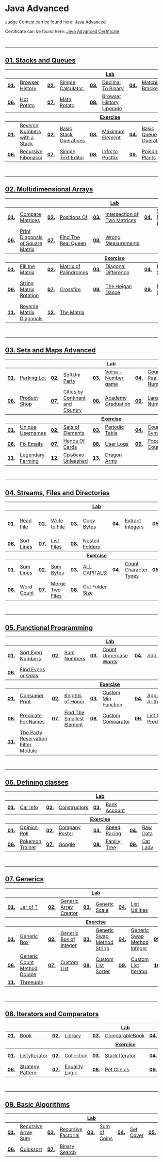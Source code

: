 # Java Advanced
Judge Contest can be found here: <a href="https://judge.softuni.org/Contests/#!/List/ByCategory/175/Java-Advanced-Exercises">Java Advanced</a>

Certificate can be found here: <a href="https://softuni.bg/certificates/details/161712/9d6ac1d2">Java Advanced Certificate</a>

<br/>

---

## <a href="Folder Link">01. Stacks and Queues
<table>
  <thead>
    <tr>
      <th colspan="10" style="text-align:center;">Lab</th>
    </tr>
  </thead>
  <tbody>
    <tr>
      <td><b>01.</b></td>
      <td><a href="https://github.com/PePetrov96/SoftUni_Software_Engineering/blob/main/2_Java_Advanced/Homework/1_Stacks%20and%20Queues/1_Lab/Task_1_Browser_History.java">Browser History</a></td>
      <td><b>02.</b></td>
      <td><a href="https://github.com/PePetrov96/SoftUni_Software_Engineering/blob/main/2_Java_Advanced/Homework/1_Stacks%20and%20Queues/1_Lab/Task_2_Simple_Calculator.java">Simple Calculator.</a></td>
      <td><b>03.</b></td>
      <td><a href="https://github.com/PePetrov96/SoftUni_Software_Engineering/blob/main/2_Java_Advanced/Homework/1_Stacks%20and%20Queues/1_Lab/Task_3_Decimal_To_Binary.java">Decimal To Binary</a></td>
      <td><b>04.</b></td>
      <td><a href="https://github.com/PePetrov96/SoftUni_Software_Engineering/blob/main/2_Java_Advanced/Homework/1_Stacks%20and%20Queues/1_Lab/Task_4_Matching_Brackets.java">Matching Brackets</a></td>
      <td><b>05.</b></td>
      <td><a href="https://github.com/PePetrov96/SoftUni_Software_Engineering/blob/main/2_Java_Advanced/Homework/1_Stacks%20and%20Queues/1_Lab/Task_5_Printer_Queue.java">Printer Queue</a></td>
    </tr>
    <tr>
      <td><b>06.</b></td>
      <td><a href="https://github.com/PePetrov96/SoftUni_Software_Engineering/blob/main/2_Java_Advanced/Homework/1_Stacks%20and%20Queues/1_Lab/Task_6_Hot_Potato.java">Hot Potato</a></td>
      <td><b>07.</b></td>
      <td><a href="https://github.com/PePetrov96/SoftUni_Software_Engineering/blob/main/2_Java_Advanced/Homework/1_Stacks%20and%20Queues/1_Lab/Task_7_Math_Potato.java">Math Potato</a></td>
      <td><b>08.</b></td>
      <td><a href="https://github.com/PePetrov96/SoftUni_Software_Engineering/blob/main/2_Java_Advanced/Homework/1_Stacks%20and%20Queues/1_Lab/Task_8_Browser_History_Upgrade.java">Browser History Upgrade</a></td>
    </tr>
  </tbody>
  <thead>
    <tr>
      <th colspan="10" style="text-align:center;">Exercise</th>
    </tr>
  </thead>
  <tbody>
    <tr>
      <td><b>01.</b></td>
      <td><a href="https://github.com/PePetrov96/SoftUni_Software_Engineering/blob/main/2_Java_Advanced/Homework/1_Stacks%20and%20Queues/2_Exercise/Task_1_Reverse_Numbers_with_a_Stack.java">Reverse Numbers with a Stack</a></td>
      <td><b>02.</b></td>
      <td><a href="https://github.com/PePetrov96/SoftUni_Software_Engineering/blob/main/2_Java_Advanced/Homework/1_Stacks%20and%20Queues/2_Exercise/Task_2_Basic_Stack_Operations.java">Basic Stack Operations</a></td>
      <td><b>03.</b></td>
      <td><a href="https://github.com/PePetrov96/SoftUni_Software_Engineering/blob/main/2_Java_Advanced/Homework/1_Stacks%20and%20Queues/2_Exercise/Task_3_Maximum_Element.java">Maximum Element</a></td>
      <td><b>04.</b></td>
      <td><a href="https://github.com/PePetrov96/SoftUni_Software_Engineering/blob/main/2_Java_Advanced/Homework/1_Stacks%20and%20Queues/2_Exercise/Task_4_Basic_Queue_Operations.java">Basic Queue Operations</a></td>
      <td><b>05.</b></td>
      <td><a href="https://github.com/PePetrov96/SoftUni_Software_Engineering/blob/main/2_Java_Advanced/Homework/1_Stacks%20and%20Queues/2_Exercise/Task_5_Balanced_Parentheses.java">Balanced Parentheses</a></td>
    </tr>
    <tr>
      <td><b>06.</b></td>
      <td><a href="https://github.com/PePetrov96/SoftUni_Software_Engineering/blob/main/2_Java_Advanced/Homework/1_Stacks%20and%20Queues/2_Exercise/Task_6_Recursive_Fibonacci.java">Recursive Fibonacci</a></td>
      <td><b>07.</b></td>
      <td><a href="https://github.com/PePetrov96/SoftUni_Software_Engineering/blob/main/2_Java_Advanced/Homework/1_Stacks%20and%20Queues/2_Exercise/Task_7_Simple_Text_Editor.java">Simple Text Editor</a></td>
      <td><b>08.</b></td>
      <td><a href="https://github.com/PePetrov96/SoftUni_Software_Engineering/blob/main/2_Java_Advanced/Homework/1_Stacks%20and%20Queues/2_Exercise/Task_8_Infix_to_Postfix.java">Infix to Postfix</a></td>
      <td><b>09.</b></td>
      <td><a href="https://github.com/PePetrov96/SoftUni_Software_Engineering/blob/main/2_Java_Advanced/Homework/1_Stacks%20and%20Queues/2_Exercise/Task_9_Poisonous_Plants.java">Poisonous Plants</a></td>
      <td><b>10.</b></td>
      <td><a href="https://github.com/PePetrov96/SoftUni_Software_Engineering/blob/main/2_Java_Advanced/Homework/1_Stacks%20and%20Queues/2_Exercise/Task_10_Robotics.java">Robotics</a></td>
    </tr>
  </tbody>
</table>
<br/>

---

## <a href="Folder Link">02. Multidimensional Arrays
<table>
  <thead>
    <tr>
      <th colspan="10" style="text-align:center;">Lab</th>
    </tr>
  </thead>
  <tbody>
    <tr>
      <td><b>01.</b></td>
      <td><a href="https://github.com/PePetrov96/SoftUni_Software_Engineering/blob/main/2_Java_Advanced/Homework/2_Multidimensional%20Array/1_Lab/Task_1_Compare_Matrices.java">Compare Matrices</a></td>
      <td><b>02.</b></td>
      <td><a href="https://github.com/PePetrov96/SoftUni_Software_Engineering/blob/main/2_Java_Advanced/Homework/2_Multidimensional%20Array/1_Lab/Task_2_Positions_Of.java">Positions Of</a></td>
      <td><b>03.</b></td>
      <td><a href="https://github.com/PePetrov96/SoftUni_Software_Engineering/blob/main/2_Java_Advanced/Homework/2_Multidimensional%20Array/1_Lab/Task_3_Intersection_of_Two_Matrices.java">Intersection of Two Matrices</a></td>
      <td><b>04.</b></td>
      <td><a href="https://github.com/PePetrov96/SoftUni_Software_Engineering/blob/main/2_Java_Advanced/Homework/2_Multidimensional%20Array/1_Lab/Task_4_Sum_Matrix_Elements.java">Sum Matrix Elements</a></td>
      <td><b>05.</b></td>
      <td><a href="https://github.com/PePetrov96/SoftUni_Software_Engineering/blob/main/2_Java_Advanced/Homework/2_Multidimensional%20Array/1_Lab/Task_5_Maximum_Sum_of_2x2_Submatrix.java">Maximum Sum of 2x2 Submatrix</a></td>
    </tr>
    <tr>
      <td><b>06.</b></td>
      <td><a href="https://github.com/PePetrov96/SoftUni_Software_Engineering/blob/main/2_Java_Advanced/Homework/2_Multidimensional%20Array/1_Lab/Task_6_Print_Diagonals_of_Square_Matrix.java">Print Diagonals of Square Matrix</a></td>
      <td><b>07.</b></td>
      <td><a href="https://github.com/PePetrov96/SoftUni_Software_Engineering/blob/main/2_Java_Advanced/Homework/2_Multidimensional%20Array/1_Lab/Task_7_Find_The_Real_Queen.java">Find The Real Queen</a></td>
      <td><b>08.</b></td>
      <td><a href="https://github.com/PePetrov96/SoftUni_Software_Engineering/blob/main/2_Java_Advanced/Homework/2_Multidimensional%20Array/1_Lab/Task_8_Wrong_Measurements.java">Wrong Measurements</a></td>
    </tr>
  </tbody>
  <thead>
    <tr>
      <th colspan="10" style="text-align:center;">Exercise</th>
    </tr>
  </thead>
  <tbody>
    <tr>
      <td><b>01.</b></td>
      <td><a href="https://github.com/PePetrov96/SoftUni_Software_Engineering/blob/main/2_Java_Advanced/Homework/2_Multidimensional%20Array/2_Exercise/Task_1_Fill_the_Matrix.java">Fill the Matrix</a></td>
      <td><b>02.</b></td>
      <td><a href="https://github.com/PePetrov96/SoftUni_Software_Engineering/blob/main/2_Java_Advanced/Homework/2_Multidimensional%20Array/2_Exercise/Task_2_Matrix_of_Palindromes.java">Matrix of Palindromes</a></td>
      <td><b>03.</b></td>
      <td><a href="https://github.com/PePetrov96/SoftUni_Software_Engineering/blob/main/2_Java_Advanced/Homework/2_Multidimensional%20Array/2_Exercise/Task_3_Diagonal_Difference.java">Diagonal Difference</a></td>
      <td><b>04.</b></td>
      <td><a href="https://github.com/PePetrov96/SoftUni_Software_Engineering/blob/main/2_Java_Advanced/Homework/2_Multidimensional%20Array/2_Exercise/Task_4_Maximal_Sum.java">Maximal Sum</a></td>
      <td><b>05.</b></td>
      <td><a href="https://github.com/PePetrov96/SoftUni_Software_Engineering/blob/main/2_Java_Advanced/Homework/2_Multidimensional%20Array/2_Exercise/Task_5_Matrix_shuffling.java">Matrix shuffling</a></td>
    </tr>
    <tr>
      <td><b>06.</b></td>
      <td><a href="https://github.com/PePetrov96/SoftUni_Software_Engineering/blob/main/2_Java_Advanced/Homework/2_Multidimensional%20Array/2_Exercise/Task_6_String_Matrix_Rotation.java">String Matrix Rotation</a></td>
      <td><b>07.</b></td>
      <td><a href="https://github.com/PePetrov96/SoftUni_Software_Engineering/blob/main/2_Java_Advanced/Homework/2_Multidimensional%20Array/2_Exercise/Task_7_Crossfire.java">Crossfire</a></td>
      <td><b>08.</b></td>
      <td><a href="https://github.com/PePetrov96/SoftUni_Software_Engineering/blob/main/2_Java_Advanced/Homework/2_Multidimensional%20Array/2_Exercise/Task_8_The_Heigan_Dance.java">The Heigan Dance</a></td>
      <td><b>09.</b></td>
      <td><a href="https://github.com/PePetrov96/SoftUni_Software_Engineering/blob/main/2_Java_Advanced/Homework/2_Multidimensional%20Array/2_Exercise/Task_9_Parking_System.java">Parking System</a></td>
      <td><b>10.</b></td>
      <td><a href="https://github.com/PePetrov96/SoftUni_Software_Engineering/blob/main/2_Java_Advanced/Homework/2_Multidimensional%20Array/2_Exercise/Task_10_Radioactive_Mutant_Vampire_Bunnies.java">Radioactive Mutant Vampire Bunnies</a></td>
    </tr>
    <tr>
      <td><b>11.</b></td>
      <td><a href="https://github.com/PePetrov96/SoftUni_Software_Engineering/blob/main/2_Java_Advanced/Homework/2_Multidimensional%20Array/2_Exercise/Task_11_Reverse_Matrix_Diagonals.java">Reverse Matrix Diagonals</a></td>
      <td><b>12.</b></td>
      <td><a href="https://github.com/PePetrov96/SoftUni_Software_Engineering/blob/main/2_Java_Advanced/Homework/2_Multidimensional%20Array/2_Exercise/Task_12_The_Matrix.java">The Matrix</a></td>
    </tr>
  </tbody>
</table>
<br/>

---

## <a href="Folder Link">03. Sets and Maps Advanced
<table>
  <thead>
    <tr>
      <th colspan="10" style="text-align:center;">Lab</th>
    </tr>
  </thead>
  <tbody>
    <tr>
      <td><b>01.</b></td>
      <td><a href="https://github.com/PePetrov96/SoftUni_Software_Engineering/blob/main/2_Java_Advanced/Homework/3_Sets%20And%20Maps%20Advanced/1_Lab/Task_1_Parking_Lot.java">Parking Lot</a></td>
      <td><b>02.</b></td>
      <td><a href="https://github.com/PePetrov96/SoftUni_Software_Engineering/blob/main/2_Java_Advanced/Homework/3_Sets%20And%20Maps%20Advanced/1_Lab/Task_2_SoftUni_Party.java">SoftUni Party</a></td>
      <td><b>03.</b></td>
      <td><a href="https://github.com/PePetrov96/SoftUni_Software_Engineering/blob/main/2_Java_Advanced/Homework/3_Sets%20And%20Maps%20Advanced/1_Lab/Task_3_Voina_Number_game.java">Voina - Number game</a></td>
      <td><b>04.</b></td>
      <td><a href="https://github.com/PePetrov96/SoftUni_Software_Engineering/blob/main/2_Java_Advanced/Homework/3_Sets%20And%20Maps%20Advanced/1_Lab/Task_4_Count_Real_Numbers.java">Count Real Numbers</a></td>
      <td><b>05.</b></td>
      <td><a href="https://github.com/PePetrov96/SoftUni_Software_Engineering/blob/main/2_Java_Advanced/Homework/3_Sets%20And%20Maps%20Advanced/1_Lab/Task_5_Average_Students_Grades.java">Average Students Grades</a></td>
    </tr>
    <tr>
      <td><b>06.</b></td>
      <td><a href="https://github.com/PePetrov96/SoftUni_Software_Engineering/blob/main/2_Java_Advanced/Homework/3_Sets%20And%20Maps%20Advanced/1_Lab/Task_6_Product_Shop.java">Product Shop</a></td>
      <td><b>07.</b></td>
      <td><a href="https://github.com/PePetrov96/SoftUni_Software_Engineering/blob/main/2_Java_Advanced/Homework/3_Sets%20And%20Maps%20Advanced/1_Lab/Task_7_Cities_by_Continent_and_Country.java">Cities by Continent and Country</a></td>
      <td><b>08.</b></td>
      <td><a href="https://github.com/PePetrov96/SoftUni_Software_Engineering/blob/main/2_Java_Advanced/Homework/3_Sets%20And%20Maps%20Advanced/1_Lab/Task_8_Academy_Graduation.java">Academy Graduation</a></td>
      <td><b>09.</b></td>
      <td><a href="https://github.com/PePetrov96/SoftUni_Software_Engineering/blob/main/2_Java_Advanced/Homework/3_Sets%20And%20Maps%20Advanced/1_Lab/Task_9_Largest_3_Numbers.java">Largest 3 Numbers</a></td>
    </tr>
  </tbody>
  <thead>
    <tr>
      <th colspan="10" style="text-align:center;">Exercise</th>
    </tr>
  </thead>
  <tbody>
    <tr>
      <td><b>01.</b></td>
      <td><a href="https://github.com/PePetrov96/SoftUni_Software_Engineering/blob/main/2_Java_Advanced/Homework/3_Sets%20And%20Maps%20Advanced/2_Exercise/Task_1_Unique_Usernames.java">Unique Usernames</a></td>
      <td><b>02.</b></td>
      <td><a href="https://github.com/PePetrov96/SoftUni_Software_Engineering/blob/main/2_Java_Advanced/Homework/3_Sets%20And%20Maps%20Advanced/2_Exercise/Task_2_Sets_of_Elements.java">Sets of Elements</a></td>
      <td><b>03.</b></td>
      <td><a href="https://github.com/PePetrov96/SoftUni_Software_Engineering/blob/main/2_Java_Advanced/Homework/3_Sets%20And%20Maps%20Advanced/2_Exercise/Task_3_Periodic_Table.java">Periodic Table</a></td>
      <td><b>04.</b></td>
      <td><a href="https://github.com/PePetrov96/SoftUni_Software_Engineering/blob/main/2_Java_Advanced/Homework/3_Sets%20And%20Maps%20Advanced/2_Exercise/Task_4_Count_Symbols.java">Count Symbols</a></td>
      <td><b>05.</b></td>
      <td><a href="https://github.com/PePetrov96/SoftUni_Software_Engineering/blob/main/2_Java_Advanced/Homework/3_Sets%20And%20Maps%20Advanced/2_Exercise/Task_5_Phonebook.java">Phonebook</a></td>
    </tr>
    <tr>
      <td><b>06.</b></td>
      <td><a href="https://github.com/PePetrov96/SoftUni_Software_Engineering/blob/main/2_Java_Advanced/Homework/3_Sets%20And%20Maps%20Advanced/2_Exercise/Task_6_Fix_Emails.java">Fix Emails</a></td>
      <td><b>07.</b></td>
      <td><a href="https://github.com/PePetrov96/SoftUni_Software_Engineering/blob/main/2_Java_Advanced/Homework/3_Sets%20And%20Maps%20Advanced/2_Exercise/Task_7_Hands_Of_Cards.java">Hands Of Cards</a></td>
      <td><b>08.</b></td>
      <td><a href="https://github.com/PePetrov96/SoftUni_Software_Engineering/blob/main/2_Java_Advanced/Homework/3_Sets%20And%20Maps%20Advanced/2_Exercise/Task_8_User_Logs.java">User Logs</a></td>
      <td><b>09.</b></td>
      <td><a href="https://github.com/PePetrov96/SoftUni_Software_Engineering/blob/main/2_Java_Advanced/Homework/3_Sets%20And%20Maps%20Advanced/2_Exercise/Task_9_Population_Counter.java">Population Counter</a></td>
      <td><b>10.</b></td>
      <td><a href="https://github.com/PePetrov96/SoftUni_Software_Engineering/blob/main/2_Java_Advanced/Homework/3_Sets%20And%20Maps%20Advanced/2_Exercise/Task_10_Logs_Aggregator.java">Logs Aggregator</a></td>
    </tr>
    <tr>
      <td><b>11.</b></td>
      <td><a href="https://github.com/PePetrov96/SoftUni_Software_Engineering/blob/main/2_Java_Advanced/Homework/3_Sets%20And%20Maps%20Advanced/2_Exercise/Task_11_Legendary_Farming.java">Legendary Farming</a></td>
      <td><b>12.</b></td>
      <td><a href="https://github.com/PePetrov96/SoftUni_Software_Engineering/blob/main/2_Java_Advanced/Homework/3_Sets%20And%20Maps%20Advanced/2_Exercise/Task_12_Srabsko_Unleashed.java">Сръбско Unleashed</a></td>
	  <td><b>13.</b></td>
      <td><a href="https://github.com/PePetrov96/SoftUni_Software_Engineering/blob/main/2_Java_Advanced/Homework/3_Sets%20And%20Maps%20Advanced/2_Exercise/Task_13_Dragon_Army.java">Dragon Army</a></td>
    </tr>
  </tbody>
</table>
<br/>

---

## <a href="Folder Link">04. Streams, Files and Directories
<table>
  <thead>
    <tr>
      <th colspan="10" style="text-align:center;">Lab</th>
    </tr>
  </thead>
  <tbody>
    <tr>
      <td><b>01.</b></td>
      <td><a href="https://github.com/PePetrov96/SoftUni_Software_Engineering/blob/main/2_Java_Advanced/Homework/4_Streams%2C%20Files%20And%20Directories/1_Lab/Task_1_Read_File.java">Read File</a></td>
      <td><b>02.</b></td>
      <td><a href="https://github.com/PePetrov96/SoftUni_Software_Engineering/blob/main/2_Java_Advanced/Homework/4_Streams%2C%20Files%20And%20Directories/1_Lab/Task_2_Write_to_File.java">Write to File</a></td>
      <td><b>03.</b></td>
      <td><a href="https://github.com/PePetrov96/SoftUni_Software_Engineering/blob/main/2_Java_Advanced/Homework/4_Streams%2C%20Files%20And%20Directories/1_Lab/Task_3_Copy_Bytes.java">Copy Bytes</a></td>
      <td><b>04.</b></td>
      <td><a href="https://github.com/PePetrov96/SoftUni_Software_Engineering/blob/main/2_Java_Advanced/Homework/4_Streams%2C%20Files%20And%20Directories/1_Lab/Task_4_Extract_Integers.java">Extract Integers</a></td>
      <td><b>05.</b></td>
      <td><a href="https://github.com/PePetrov96/SoftUni_Software_Engineering/blob/main/2_Java_Advanced/Homework/4_Streams%2C%20Files%20And%20Directories/1_Lab/Task_5_Write_Every_Third_Line.java">Write Every Third Line</a></td>
    </tr>
    <tr>
      <td><b>06.</b></td>
      <td><a href="https://github.com/PePetrov96/SoftUni_Software_Engineering/blob/main/2_Java_Advanced/Homework/4_Streams%2C%20Files%20And%20Directories/1_Lab/Task_6_Sort_Lines.java">Sort Lines</a></td>
      <td><b>07.</b></td>
      <td><a href="https://github.com/PePetrov96/SoftUni_Software_Engineering/blob/main/2_Java_Advanced/Homework/4_Streams%2C%20Files%20And%20Directories/1_Lab/Task_7_List_Files.java">List Files</a></td>
      <td><b>08.</b></td>
      <td><a href="https://github.com/PePetrov96/SoftUni_Software_Engineering/blob/main/2_Java_Advanced/Homework/4_Streams%2C%20Files%20And%20Directories/1_Lab/Task_8_Nested_Folders.java">Nested Folders</a></td>
    </tr>
  </tbody>
  <thead>
    <tr>
      <th colspan="10" style="text-align:center;">Exercise</th>
    </tr>
  </thead>
  <tbody>
    <tr>
      <td><b>01.</b></td>
      <td><a href="https://github.com/PePetrov96/SoftUni_Software_Engineering/blob/main/2_Java_Advanced/Homework/4_Streams%2C%20Files%20And%20Directories/2_Exercise/Task_1_Sum_Lines.java">Sum Lines</a></td>
      <td><b>02.</b></td>
      <td><a href="https://github.com/PePetrov96/SoftUni_Software_Engineering/blob/main/2_Java_Advanced/Homework/4_Streams%2C%20Files%20And%20Directories/2_Exercise/Task_2_Sum_Bytes.java">Sum Bytes</a></td>
      <td><b>03.</b></td>
      <td><a href="https://github.com/PePetrov96/SoftUni_Software_Engineering/blob/main/2_Java_Advanced/Homework/4_Streams%2C%20Files%20And%20Directories/2_Exercise/Task_3_ALL_CAPITALS.java">ALL CAPITALS!</a></td>
      <td><b>04.</b></td>
      <td><a href="https://github.com/PePetrov96/SoftUni_Software_Engineering/blob/main/2_Java_Advanced/Homework/4_Streams%2C%20Files%20And%20Directories/2_Exercise/Task_4_Count_Character_Types.java">Count Character Types</a></td>
      <td><b>05.</b></td>
      <td><a href="https://github.com/PePetrov96/SoftUni_Software_Engineering/blob/main/2_Java_Advanced/Homework/4_Streams%2C%20Files%20And%20Directories/2_Exercise/Task_5_Line_Numbers.java">Line Numbers</a></td>
    </tr>
    <tr>
      <td><b>06.</b></td>
      <td><a href="https://github.com/PePetrov96/SoftUni_Software_Engineering/blob/main/2_Java_Advanced/Homework/4_Streams%2C%20Files%20And%20Directories/2_Exercise/Task_6_Word_Count.java">Word Count</a></td>
      <td><b>07.</b></td>
      <td><a href="https://github.com/PePetrov96/SoftUni_Software_Engineering/blob/main/2_Java_Advanced/Homework/4_Streams%2C%20Files%20And%20Directories/2_Exercise/Task_7_Merge_Two_Files.java">Merge Two Files</a></td>
      <td><b>08.</b></td>
      <td><a href="https://github.com/PePetrov96/SoftUni_Software_Engineering/blob/main/2_Java_Advanced/Homework/4_Streams%2C%20Files%20And%20Directories/2_Exercise/Task_8_Get_Folder_Size.java">Get Folder Size</a></td>
    </tr>
  </tbody>
</table>
<br/>

---

## <a href="Folder Link">05. Functional Programming
<table>
  <thead>
    <tr>
      <th colspan="10" style="text-align:center;">Lab</th>
    </tr>
  </thead>
  <tbody>
    <tr>
      <td><b>01.</b></td>
      <td><a href="https://github.com/PePetrov96/SoftUni_Software_Engineering/blob/main/2_Java_Advanced/Homework/5_Functional%20Programming/1_Lab/Task_1_Sort_Even_Numbers.java">Sort Even Numbers</a></td>
      <td><b>02.</b></td>
      <td><a href="https://github.com/PePetrov96/SoftUni_Software_Engineering/blob/main/2_Java_Advanced/Homework/5_Functional%20Programming/1_Lab/Task_2_Sum_Numbers.java">Sum Numbers</a></td>
      <td><b>03.</b></td>
      <td><a href="https://github.com/PePetrov96/SoftUni_Software_Engineering/blob/main/2_Java_Advanced/Homework/5_Functional%20Programming/1_Lab/Task_3_Count_Uppercase_Words.java">Count Uppercase Words</a></td>
      <td><b>04.</b></td>
      <td><a href="https://github.com/PePetrov96/SoftUni_Software_Engineering/blob/main/2_Java_Advanced/Homework/5_Functional%20Programming/1_Lab/Task_4_Add_VAT.java">Add VAT</a></td>
      <td><b>05.</b></td>
      <td><a href="https://github.com/PePetrov96/SoftUni_Software_Engineering/blob/main/2_Java_Advanced/Homework/5_Functional%20Programming/1_Lab/Task_5_Filter_by_Age.java">Filter by Age</a></td>
    </tr>
    <tr>
      <td><b>06.</b></td>
      <td><a href="https://github.com/PePetrov96/SoftUni_Software_Engineering/blob/main/2_Java_Advanced/Homework/5_Functional%20Programming/1_Lab/Task_6_Find_Evens_or_Odds.java">Find Evens or Odds</a></td>
    </tr>
  </tbody>
  <thead>
    <tr>
      <th colspan="10" style="text-align:center;">Exercise</th>
    </tr>
  </thead>
  <tbody>
    <tr>
      <td><b>01.</b></td>
      <td><a href="https://github.com/PePetrov96/SoftUni_Software_Engineering/blob/main/2_Java_Advanced/Homework/5_Functional%20Programming/2_Exercise/Task_1_Consumer_Print.java">Consumer Print</a></td>
      <td><b>02.</b></td>
      <td><a href="https://github.com/PePetrov96/SoftUni_Software_Engineering/blob/main/2_Java_Advanced/Homework/5_Functional%20Programming/2_Exercise/Task_2_Knights_of_Honor.java">Knights of Honor</a></td>
      <td><b>03.</b></td>
      <td><a href="https://github.com/PePetrov96/SoftUni_Software_Engineering/blob/main/2_Java_Advanced/Homework/5_Functional%20Programming/2_Exercise/Task_3_Custom_Min_Function.java">Custom Min Function</a></td>
      <td><b>04.</b></td>
      <td><a href="https://github.com/PePetrov96/SoftUni_Software_Engineering/blob/main/2_Java_Advanced/Homework/5_Functional%20Programming/2_Exercise/Task_4_Applied_Arithmetics.java">Applied Arithmetics</a></td>
      <td><b>05.</b></td>
      <td><a href="https://github.com/PePetrov96/SoftUni_Software_Engineering/blob/main/2_Java_Advanced/Homework/5_Functional%20Programming/2_Exercise/Task_5_Reverse_And_Exclude.java">Reverse And Exclude</a></td>
    </tr>
    <tr>
      <td><b>06.</b></td>
      <td><a href="https://github.com/PePetrov96/SoftUni_Software_Engineering/blob/main/2_Java_Advanced/Homework/5_Functional%20Programming/2_Exercise/Task_6_Predicate_For_Names.java">Predicate For Names</a></td>
      <td><b>07.</b></td>
      <td><a href="https://github.com/PePetrov96/SoftUni_Software_Engineering/blob/main/2_Java_Advanced/Homework/5_Functional%20Programming/2_Exercise/Task_7_Find_The_Smallest_Element.java">Find The Smallest Element</a></td>
      <td><b>08.</b></td>
      <td><a href="https://github.com/PePetrov96/SoftUni_Software_Engineering/blob/main/2_Java_Advanced/Homework/5_Functional%20Programming/2_Exercise/Task_8_Custom_Comparator.java">Custom Comparator</a></td>
      <td><b>09.</b></td>
      <td><a href="https://github.com/PePetrov96/SoftUni_Software_Engineering/blob/main/2_Java_Advanced/Homework/5_Functional%20Programming/2_Exercise/Task_9_List_Of_Predicates.java">List Of Predicates</a></td>
      <td><b>10.</b></td>
      <td><a href="https://github.com/PePetrov96/SoftUni_Software_Engineering/blob/main/2_Java_Advanced/Homework/5_Functional%20Programming/2_Exercise/Task_10_Predicate_Party.java">Predicate Party!</a></td>
    </tr>
    <tr>
      <td><b>11.</b></td>
      <td><a href="https://github.com/PePetrov96/SoftUni_Software_Engineering/blob/main/2_Java_Advanced/Homework/5_Functional%20Programming/2_Exercise/Task_11_The_Party_Reservation_Filter_Module.java">The Party Reservation Filter Module</a></td>
    </tr>
  </tbody>
</table>
<br/>

---

## <a href="Folder Link">06. Defining classes
<table>
  <thead>
    <tr>
      <th colspan="10" style="text-align:center;">Lab</th>
    </tr>
  </thead>
  <tbody>
    <tr>
      <td><b>01.</b></td>
      <td><a href="https://github.com/PePetrov96/SoftUni_Software_Engineering/tree/main/2_Java_Advanced/Homework/6_Defining%20Classes/1_Lab/Task_1_Car_Info">Car Info</a></td>
      <td><b>02.</b></td>
      <td><a href="https://github.com/PePetrov96/SoftUni_Software_Engineering/tree/main/2_Java_Advanced/Homework/6_Defining%20Classes/1_Lab/Task_2_Car_Constructors">Constructors</a></td>
      <td><b>03.</b></td>
      <td><a href="https://github.com/PePetrov96/SoftUni_Software_Engineering/tree/main/2_Java_Advanced/Homework/6_Defining%20Classes/1_Lab/Task_3_Bank_Account">Bank Account</a></td>
    </tr>
  </tbody>
  <thead>
    <tr>
      <th colspan="10" style="text-align:center;">Exercise</th>
    </tr>
  </thead>
  <tbody>
    <tr>
      <td><b>01.</b></td>
      <td><a href="https://github.com/PePetrov96/SoftUni_Software_Engineering/tree/main/2_Java_Advanced/Homework/6_Defining%20Classes/2_Exercise/Task_1_Opinion_Poll">Opinion Poll</a></td>
      <td><b>02.</b></td>
      <td><a href="https://github.com/PePetrov96/SoftUni_Software_Engineering/tree/main/2_Java_Advanced/Homework/6_Defining%20Classes/2_Exercise/Task_2_Company_Roster">Company Roster</a></td>
      <td><b>03.</b></td>
      <td><a href="https://github.com/PePetrov96/SoftUni_Software_Engineering/tree/main/2_Java_Advanced/Homework/6_Defining%20Classes/2_Exercise/Task_3_Speed_Racing">Speed Racing</a></td>
      <td><b>04.</b></td>
      <td><a href="https://github.com/PePetrov96/SoftUni_Software_Engineering/tree/main/2_Java_Advanced/Homework/6_Defining%20Classes/2_Exercise/Task_4_Raw_Data">Raw Data</a></td>
      <td><b>05.</b></td>
      <td><a href="https://github.com/PePetrov96/SoftUni_Software_Engineering/tree/main/2_Java_Advanced/Homework/6_Defining%20Classes/2_Exercise/Task_5_Car_Salesman">Car Salesman</a></td>
    </tr>
    <tr>
      <td><b>06.</b></td>
      <td><a href="https://github.com/PePetrov96/SoftUni_Software_Engineering/tree/main/2_Java_Advanced/Homework/6_Defining%20Classes/2_Exercise/Task_6_Pokemon_Trainer">Pokemon Trainer</a></td>
      <td><b>07.</b></td>
      <td><a href="https://github.com/PePetrov96/SoftUni_Software_Engineering/tree/main/2_Java_Advanced/Homework/6_Defining%20Classes/2_Exercise/Task_7_Google">Google</a></td>
      <td><b>08.</b></td>
      <td><a href="https://github.com/PePetrov96/SoftUni_Software_Engineering/tree/main/2_Java_Advanced/Homework/6_Defining%20Classes/2_Exercise/Task_8_Family_Tree">Family Tree</a></td>
      <td><b>09.</b></td>
      <td><a href="https://github.com/PePetrov96/SoftUni_Software_Engineering/tree/main/2_Java_Advanced/Homework/6_Defining%20Classes/2_Exercise/Task_9_Cat_Lady">Cat Lady</a></td>
    </tr>
  </tbody>
</table>
<br/>

---

## <a href="Folder Link">07. Generics
<table>
  <thead>
    <tr>
      <th colspan="10" style="text-align:center;">Lab</th>
    </tr>
  </thead>
  <tbody>
    <tr>
      <td><b>01.</b></td>
      <td><a href="https://github.com/PePetrov96/SoftUni_Software_Engineering/tree/main/2_Java_Advanced/Homework/7_Generics/1_Lab/Task_1_Jar_of_T">Jar of T</a></td>
      <td><b>02.</b></td>
      <td><a href="https://github.com/PePetrov96/SoftUni_Software_Engineering/tree/main/2_Java_Advanced/Homework/7_Generics/1_Lab/Task_2_Generic_Array_Creator">Generic Array Creator</a></td>
      <td><b>03.</b></td>
      <td><a href="https://github.com/PePetrov96/SoftUni_Software_Engineering/tree/main/2_Java_Advanced/Homework/7_Generics/1_Lab/Task_3_Generic_Scale">Generic Scale</a></td>
      <td><b>04.</b></td>
      <td><a href="https://github.com/PePetrov96/SoftUni_Software_Engineering/tree/main/2_Java_Advanced/Homework/7_Generics/1_Lab/Task_4_List_Utilities">List Utilities</a></td>
    </tr>
  </tbody>
  <thead>
    <tr>
      <th colspan="10" style="text-align:center;">Exercise</th>
    </tr>
  </thead>
  <tbody>
    <tr>
      <td><b>01.</b></td>
      <td><a href="https://github.com/PePetrov96/SoftUni_Software_Engineering/tree/main/2_Java_Advanced/Homework/7_Generics/2_Exercise/Task_1_Generic_Box">Generic Box</a></td>
      <td><b>02.</b></td>
      <td><a href="https://github.com/PePetrov96/SoftUni_Software_Engineering/tree/main/2_Java_Advanced/Homework/7_Generics/2_Exercise/Task_2_Generic_Box_of_Integer">Generic Box of Integer</a></td>
      <td><b>03.</b></td>
      <td><a href="https://github.com/PePetrov96/SoftUni_Software_Engineering/tree/main/2_Java_Advanced/Homework/7_Generics/2_Exercise/Task_3_Generic_Swap_Method_String">Generic Swap Method String</a></td>
      <td><b>04.</b></td>
      <td><a href="https://github.com/PePetrov96/SoftUni_Software_Engineering/tree/main/2_Java_Advanced/Homework/7_Generics/2_Exercise/Task_4_Generic_Swap_Method_Integer">Generic Swap Method Integer</a></td>
      <td><b>05.</b></td>
      <td><a href="https://github.com/PePetrov96/SoftUni_Software_Engineering/tree/main/2_Java_Advanced/Homework/7_Generics/2_Exercise/Task_5_Generic_Count_Method_String">Generic Count Method String</a></td>
    </tr>
    <tr>
      <td><b>06.</b></td>
      <td><a href="https://github.com/PePetrov96/SoftUni_Software_Engineering/tree/main/2_Java_Advanced/Homework/7_Generics/2_Exercise/Task_6_Generic_Count_Method_Double">Generic Count Method Double</a></td>
      <td><b>07.</b></td>
      <td><a href="https://github.com/PePetrov96/SoftUni_Software_Engineering/tree/main/2_Java_Advanced/Homework/7_Generics/2_Exercise/Task_7_Custom_List">Custom List</a></td>
      <td><b>08.</b></td>
      <td><a href="https://github.com/PePetrov96/SoftUni_Software_Engineering/tree/main/2_Java_Advanced/Homework/7_Generics/2_Exercise/Task_8_Custom_List_Sorter">Custom List Sorter</a></td>
      <td><b>09.</b></td>
      <td><a href="https://github.com/PePetrov96/SoftUni_Software_Engineering/tree/main/2_Java_Advanced/Homework/7_Generics/2_Exercise/Task_9_Custom_List_Iterator">Custom List Iterator</a></td>
      <td><b>10.</b></td>
      <td><a href="https://github.com/PePetrov96/SoftUni_Software_Engineering/tree/main/2_Java_Advanced/Homework/7_Generics/2_Exercise/Task_10_Tuple">Tuple</a></td>
    </tr>
    <tr>
      <td><b>11.</b></td>
      <td><a href="https://github.com/PePetrov96/SoftUni_Software_Engineering/tree/main/2_Java_Advanced/Homework/7_Generics/2_Exercise/Task_11_Threeuple">Threeuple</a></td>
    </tr>
  </tbody>
</table>
<br/>

---

## <a href="Folder Link">08. Iterators and Comparators
<table>
  <thead>
    <tr>
      <th colspan="10" style="text-align:center;">Lab</th>
    </tr>
  </thead>
  <tbody>
    <tr>
      <td><b>01.</b></td>
      <td><a href="https://github.com/PePetrov96/SoftUni_Software_Engineering/tree/main/2_Java_Advanced/Homework/8_Iterators%20and%20Comparators/1_Lab/Task_1_Book">Book</a></td>
      <td><b>02.</b></td>
      <td><a href="https://github.com/PePetrov96/SoftUni_Software_Engineering/tree/main/2_Java_Advanced/Homework/8_Iterators%20and%20Comparators/1_Lab/Task_2_Library">Library</a></td>
      <td><b>03.</b></td>
      <td><a href="https://github.com/PePetrov96/SoftUni_Software_Engineering/tree/main/2_Java_Advanced/Homework/8_Iterators%20and%20Comparators/1_Lab/Task_3_ComparableBook">ComparableBook</a></td>
      <td><b>04.</b></td>
      <td><a href="https://github.com/PePetrov96/SoftUni_Software_Engineering/tree/main/2_Java_Advanced/Homework/8_Iterators%20and%20Comparators/1_Lab/Task_4_BookComparator">BookComparator</a></td>
    </tr>
  </tbody>
  <thead>
    <tr>
      <th colspan="10" style="text-align:center;">Exercise</th>
    </tr>
  </thead>
  <tbody>
    <tr>
      <td><b>01.</b></td>
      <td><a href="https://github.com/PePetrov96/SoftUni_Software_Engineering/tree/main/2_Java_Advanced/Homework/8_Iterators%20and%20Comparators/2_Exercise/Task_1_ListyIterator">ListyIterator</a></td>
      <td><b>02.</b></td>
      <td><a href="https://github.com/PePetrov96/SoftUni_Software_Engineering/tree/main/2_Java_Advanced/Homework/8_Iterators%20and%20Comparators/2_Exercise/Task_2_Collection">Collection</a></td>
      <td><b>03.</b></td>
      <td><a href="https://github.com/PePetrov96/SoftUni_Software_Engineering/tree/main/2_Java_Advanced/Homework/8_Iterators%20and%20Comparators/2_Exercise/Task_3_Stack_Iterator">Stack Iterator</a></td>
      <td><b>04.</b></td>
      <td><a href="https://github.com/PePetrov96/SoftUni_Software_Engineering/tree/main/2_Java_Advanced/Homework/8_Iterators%20and%20Comparators/2_Exercise/Task_4_Froggy">Froggy</a></td>
      <td><b>05.</b></td>
      <td><a href="https://github.com/PePetrov96/SoftUni_Software_Engineering/tree/main/2_Java_Advanced/Homework/8_Iterators%20and%20Comparators/2_Exercise/Task_5_Comparing_Objects">Comparing Objects</a></td>
    </tr>
    <tr>
      <td><b>06.</b></td>
      <td><a href="https://github.com/PePetrov96/SoftUni_Software_Engineering/tree/main/2_Java_Advanced/Homework/8_Iterators%20and%20Comparators/2_Exercise/Task_6_Strategy_Pattern">Strategy Pattern</a></td>
      <td><b>07.</b></td>
      <td><a href="https://github.com/PePetrov96/SoftUni_Software_Engineering/tree/main/2_Java_Advanced/Homework/8_Iterators%20and%20Comparators/2_Exercise/Task_7_Equality_Logic">Equality Logic</a></td>
      <td><b>08.</b></td>
      <td><a href="https://github.com/PePetrov96/SoftUni_Software_Engineering/tree/main/2_Java_Advanced/Homework/8_Iterators%20and%20Comparators/2_Exercise/Task_8_Pet_Clinics">Pet Clinics</a></td>
      <td><b>09.</b></td>
      <td><a href="https://github.com/PePetrov96/SoftUni_Software_Engineering/tree/main/2_Java_Advanced/Homework/8_Iterators%20and%20Comparators/2_Exercise/Task_9_Linked_List_Traversal">Linked List Traversal</a></td>
    </tr>
  </tbody>
</table>
<br/>

---

## <a href="Folder Link">09. Basic Algorithms
<table>
  <thead>
    <tr>
      <th colspan="10" style="text-align:center;">Lab</th>
    </tr>
  </thead>
  <tbody>
    <tr>
      <td><b>01.</b></td>
      <td><a href="https://github.com/PePetrov96/SoftUni_Software_Engineering/blob/main/2_Java_Advanced/Homework/9_Basic%20Algorithms/1_Lab/Task_1_Recursive_Array_Sum.java">Recursive Array Sum</a></td>
      <td><b>02.</b></td>
      <td><a href="https://github.com/PePetrov96/SoftUni_Software_Engineering/blob/main/2_Java_Advanced/Homework/9_Basic%20Algorithms/1_Lab/Task_2_Recursive_Factorial.java">Recursive Factorial</a></td>
      <td><b>03.</b></td>
      <td><a href="https://github.com/PePetrov96/SoftUni_Software_Engineering/blob/main/2_Java_Advanced/Homework/9_Basic%20Algorithms/1_Lab/Task_3_Sum_of_Coins.java">Sum of Coins</a></td>
      <td><b>04.</b></td>
      <td><a href="https://github.com/PePetrov96/SoftUni_Software_Engineering/blob/main/2_Java_Advanced/Homework/9_Basic%20Algorithms/1_Lab/Task_4_Set_Cover.java">Set Cover</a></td>
      <td><b>05.</b></td>
      <td><a href="https://github.com/PePetrov96/SoftUni_Software_Engineering/blob/main/2_Java_Advanced/Homework/9_Basic%20Algorithms/1_Lab/Task_5_Merge_Sort.java">Merge Sort</a></td>
    </tr>
    <tr>
      <td><b>06.</b></td>
      <td><a href="https://github.com/PePetrov96/SoftUni_Software_Engineering/blob/main/2_Java_Advanced/Homework/9_Basic%20Algorithms/1_Lab/Task_6_Quicksort.java">Quicksort</a></td>
      <td><b>07.</b></td>
      <td><a href="https://github.com/PePetrov96/SoftUni_Software_Engineering/blob/main/2_Java_Advanced/Homework/9_Basic%20Algorithms/1_Lab/Task_7_Binary_Search.java">Binary Search</a></td>
    </tr>
  </tbody>
</table>
<br/>
